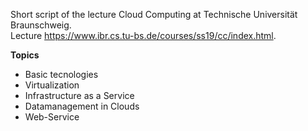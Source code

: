 Short script of the lecture Cloud Computing at Technische Universität Braunschweig.  
Lecture https://www.ibr.cs.tu-bs.de/courses/ss19/cc/index.html.  


**Topics**  
* Basic tecnologies  
* Virtualization
* Infrastructure as a Service
* Datamanagement in Clouds
* Web-Service 
